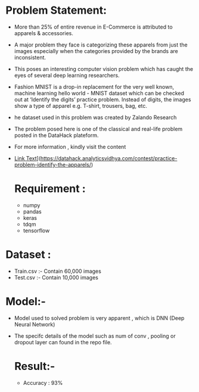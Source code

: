 # Problem Statement:
- More than 25% of entire revenue in E-Commerce is attributed to apparels & accessories.
-  A major problem they face is categorizing these apparels from just the images especially when the categories provided by the brands are inconsistent.
-  This poses an interesting computer vision problem which has caught the eyes of several deep learning researchers.
-  Fashion MNIST is a drop-in replacement for the very well known, machine learning hello world -
   MNIST dataset which can be checked out at ‘Identify the digits’ practice problem. Instead of digits, the images show a type of apparel e.g. T-shirt, trousers, bag, etc.
- he dataset used in this problem was created by Zalando Research
- The problem posed here is one of the classical and real-life problem posted in the DataHack plateform.
- For more information , kindly visit the content
- [Link Text](https://www.example.com)](https://datahack.analyticsvidhya.com/contest/practice-problem-identify-the-apparels/)


  # Requirement :
  - numpy
  - pandas
  - keras
  - tdqm
  - tensorflow
 
# Dataset :
- Train.csv :- Contain 60,000 images
- Test.csv :- Contain 10,000 images

#  Model:-
- Model used to solved problem is very apparent , which is DNN (Deep Neural Network)
- The specifc details of the model such as num of conv , pooling or dropout layer can found in the repo file.

  # Result:-
  - Accuracy : 93%

